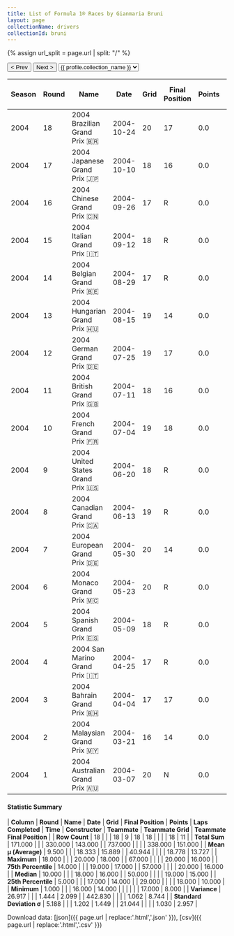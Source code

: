 ```yaml
---
title: List of Formula 1® Races by Gianmaria Bruni
layout: page
collectionName: drivers
collectionId: bruni
---
```


{% assign url_split = page.url | split: "/" %}
<div id="collection-navigation">
<button onclick="selector.options[selector.selectedIndex-1].value && (window.location = selector.options[selector.selectedIndex-1].value);">&lt; Prev</button>
<button onclick="selector.options[selector.selectedIndex+1].value && (window.location = selector.options[selector.selectedIndex+1].value);">Next &gt;</button>
<select id="selector" onchange="this.options[this.selectedIndex].value && (window.location = this.options[this.selectedIndex].value);">
  {% for collectionId in site.data[page.collectionName].refs %}
    {% if collectionId == page.collectionId %}
      {% assign selected = "selected" %}
    {% else %}
      {% assign selected = "" %}
    {% endif %}
    {% assign profile = site.data[page.collectionName][collectionId].profile %}
    <option value="/f1/{{ page.collectionName }}/{{ collectionId }}/{{ url_split[4] }}" {{ selected }}>{{ profile.collection_name }}</option>
  {% endfor %}
</select>
</div>

| Season | Round | Name | Date | Grid | Final Position | Points | Laps Completed | Time | Constructor | Teammate | Teammate Grid | Teammate Final Position |
|--|--|--|--|--|--|--|--|--|--|--|--|--|
| 2004 | 18 | 2004 Brazilian Grand Prix 🇧🇷 | 2004-10-24 | 20 | 17 | 0.0 | 67 |   | Minardi 🇮🇹 | [Zsolt Baumgartner 🇭🇺](/f1/drivers/baumgartner) | 19 | 16 |
| 2004 | 17 | 2004 Japanese Grand Prix 🇯🇵 | 2004-10-10 | 18 | 16 | 0.0 | 50 |   | Minardi 🇮🇹 | [Zsolt Baumgartner 🇭🇺](/f1/drivers/baumgartner) | 20 | R |
| 2004 | 16 | 2004 Chinese Grand Prix 🇨🇳 | 2004-09-26 | 17 | R | 0.0 | 38 |   | Minardi 🇮🇹 | [Zsolt Baumgartner 🇭🇺](/f1/drivers/baumgartner) | 19 | 16 |
| 2004 | 15 | 2004 Italian Grand Prix 🇮🇹 | 2004-09-12 | 18 | R | 0.0 | 29 |   | Minardi 🇮🇹 | [Zsolt Baumgartner 🇭🇺](/f1/drivers/baumgartner) | 19 | 15 |
| 2004 | 14 | 2004 Belgian Grand Prix 🇧🇪 | 2004-08-29 | 17 | R | 0.0 | 0 |   | Minardi 🇮🇹 | [Zsolt Baumgartner 🇭🇺](/f1/drivers/baumgartner) | 18 | R |
| 2004 | 13 | 2004 Hungarian Grand Prix 🇭🇺 | 2004-08-15 | 19 | 14 | 0.0 | 66 |   | Minardi 🇮🇹 | [Zsolt Baumgartner 🇭🇺](/f1/drivers/baumgartner) | 18 | 15 |
| 2004 | 12 | 2004 German Grand Prix 🇩🇪 | 2004-07-25 | 19 | 17 | 0.0 | 62 |   | Minardi 🇮🇹 | [Zsolt Baumgartner 🇭🇺](/f1/drivers/baumgartner) | 20 | 16 |
| 2004 | 11 | 2004 British Grand Prix 🇬🇧 | 2004-07-11 | 18 | 16 | 0.0 | 56 |   | Minardi 🇮🇹 | [Zsolt Baumgartner 🇭🇺](/f1/drivers/baumgartner) | 19 | R |
| 2004 | 10 | 2004 French Grand Prix 🇫🇷 | 2004-07-04 | 19 | 18 | 0.0 | 66 |   | Minardi 🇮🇹 | [Zsolt Baumgartner 🇭🇺](/f1/drivers/baumgartner) | 20 | R |
| 2004 | 9 | 2004 United States Grand Prix 🇺🇸 | 2004-06-20 | 18 | R | 0.0 | 0 |   | Minardi 🇮🇹 | [Zsolt Baumgartner 🇭🇺](/f1/drivers/baumgartner) | 19 | 8 |
| 2004 | 8 | 2004 Canadian Grand Prix 🇨🇦 | 2004-06-13 | 19 | R | 0.0 | 30 |   | Minardi 🇮🇹 | [Zsolt Baumgartner 🇭🇺](/f1/drivers/baumgartner) | 18 | 10 |
| 2004 | 7 | 2004 European Grand Prix 🇩🇪 | 2004-05-30 | 20 | 14 | 0.0 | 57 |   | Minardi 🇮🇹 | [Zsolt Baumgartner 🇭🇺](/f1/drivers/baumgartner) | 17 | 15 |
| 2004 | 6 | 2004 Monaco Grand Prix 🇲🇨 | 2004-05-23 | 20 | R | 0.0 | 15 |   | Minardi 🇮🇹 | [Zsolt Baumgartner 🇭🇺](/f1/drivers/baumgartner) | 19 | 9 |
| 2004 | 5 | 2004 Spanish Grand Prix 🇪🇸 | 2004-05-09 | 18 | R | 0.0 | 31 |   | Minardi 🇮🇹 | [Zsolt Baumgartner 🇭🇺](/f1/drivers/baumgartner) | 20 | R |
| 2004 | 4 | 2004 San Marino Grand Prix 🇮🇹 | 2004-04-25 | 17 | R | 0.0 | 22 |   | Minardi 🇮🇹 | [Zsolt Baumgartner 🇭🇺](/f1/drivers/baumgartner) | 19 | 15 |
| 2004 | 3 | 2004 Bahrain Grand Prix 🇧🇭 | 2004-04-04 | 17 | 17 | 0.0 | 52 |   | Minardi 🇮🇹 | [Zsolt Baumgartner 🇭🇺](/f1/drivers/baumgartner) | 20 | R |
| 2004 | 2 | 2004 Malaysian Grand Prix 🇲🇾 | 2004-03-21 | 16 | 14 | 0.0 | 53 |   | Minardi 🇮🇹 | [Zsolt Baumgartner 🇭🇺](/f1/drivers/baumgartner) | 17 | 16 |
| 2004 | 1 | 2004 Australian Grand Prix 🇦🇺 | 2004-03-07 | 20 | N | 0.0 | 43 |   | Minardi 🇮🇹 | [Zsolt Baumgartner 🇭🇺](/f1/drivers/baumgartner) | 17 | R |

#### Statistic Summary

| **Column** | **Round** | **Name** | **Date** | **Grid** | **Final Position** | **Points** | **Laps Completed** | **Time** | **Constructor** | **Teammate** | **Teammate Grid** | **Teammate Final Position** |
| **Row Count** | 18 |  |  | 18 | 9 | 18 | 18 |  |  |  | 18 | 11 |
| **Total Sum** | 171.000 |  |  | 330.000 | 143.000 |  | 737.000 |  |  |  | 338.000 | 151.000 |
| **Mean μ (Average)** | 9.500 |  |  | 18.333 | 15.889 |  | 40.944 |  |  |  | 18.778 | 13.727 |
| **Maximum** | 18.000 |  |  | 20.000 | 18.000 |  | 67.000 |  |  |  | 20.000 | 16.000 |
| **75th Percentile** | 14.000 |  |  | 19.000 | 17.000 |  | 57.000 |  |  |  | 20.000 | 16.000 |
| **Median** | 10.000 |  |  | 18.000 | 16.000 |  | 50.000 |  |  |  | 19.000 | 15.000 |
| **25th Percentile** | 5.000 |  |  | 17.000 | 14.000 |  | 29.000 |  |  |  | 18.000 | 10.000 |
| **Minimum** | 1.000 |  |  | 16.000 | 14.000 |  |  |  |  |  | 17.000 | 8.000 |
| **Variance** | 26.917 |  |  | 1.444 | 2.099 |  | 442.830 |  |  |  | 1.062 | 8.744 |
| **Standard Deviation σ** | 5.188 |  |  | 1.202 | 1.449 |  | 21.044 |  |  |  | 1.030 | 2.957 |

Download data: [json]({{ page.url | replace:'.html','.json' }}), [csv]({{ page.url | replace:'.html','.csv' }})

